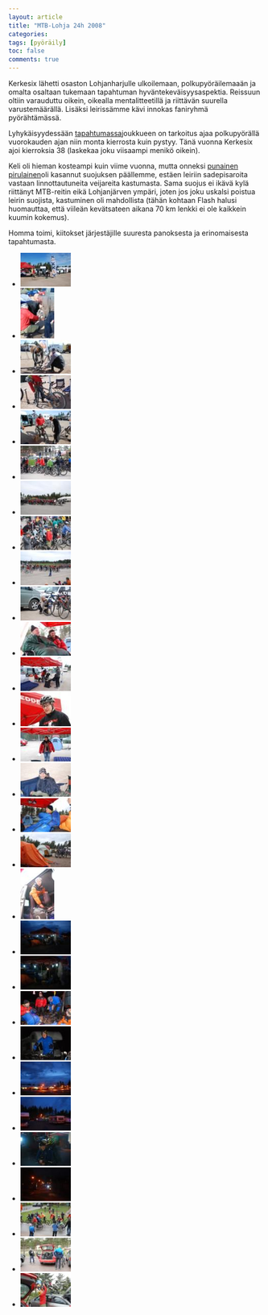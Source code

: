 ```yaml
---
layout: article
title: "MTB-Lohja 24h 2008"
categories:
tags: [pyöräily]
toc: false
comments: true
---
```


Kerkesix lähetti osaston Lohjanharjulle ulkoilemaan, polkupyöräilemaaän
ja omalta osaltaan tukemaan tapahtuman hyväntekeväisyysaspektia.
Reissuun oltiin varauduttu oikein, oikealla mentalitteetillä ja
riittävän suurella varustemäärällä. Lisäksi leirissämme kävi innokas
faniryhmä pyörähtämässä.

Lyhykäisyydessään
[tapahtumassa](http://www.mtb-lohja.com/joomla/index.php?option=com_content&task=section&id=1&Itemid=33)joukkueen
on tarkoitus ajaa polkupyörällä vuorokauden ajan niin monta kierrosta
kuin pystyy. Tänä vuonna Kerkesix ajoi kierroksia 38 (laskekaa joku
viisaampi menikö oikein).

Keli oli hieman kosteampi kuin viime vuonna, mutta onneksi [punainen
pirulainen](http://www.reddevil.fi/)oli kasannut suojuksen päällemme,
estäen leiriin sadepisaroita vastaan linnottautuneita veijareita
kastumasta. Sama suojus ei ikävä kylä riittänyt MTB-reitin eikä
Lohjanjärven ympäri, joten jos joku uskalsi poistua leirin suojista,
kastuminen oli mahdollista (tähän kohtaan Flash halusi huomauttaa, että
viileän kevätsateen aikana 70 km lenkki ei ole kaikkein kuumin kokemus).

Homma toimi, kiitokset järjestäjille suuresta panoksesta ja
erinomaisesta tapahtumasta.

<div class="th-grid image-gallery" markdown="1">

- [![](/images/mtb-Lohja-24h-2008/Thumbnails/20080517Lohja24%20019.jpg)](/images/mtb-Lohja-24h-2008/20080517Lohja24%20019.jpg)
- [![](/images/mtb-Lohja-24h-2008/Thumbnails/20080517Lohja24%20031.jpg)](/images/mtb-Lohja-24h-2008/20080517Lohja24%20031.jpg)
- [![](/images/mtb-Lohja-24h-2008/Thumbnails/20080517Lohja24%20046.jpg)](/images/mtb-Lohja-24h-2008/20080517Lohja24%20046.jpg)
- [![](/images/mtb-Lohja-24h-2008/Thumbnails/20080517Lohja24%20074.jpg)](/images/mtb-Lohja-24h-2008/20080517Lohja24%20074.jpg)
- [![](/images/mtb-Lohja-24h-2008/Thumbnails/20080517Lohja24%20086.jpg)](/images/mtb-Lohja-24h-2008/20080517Lohja24%20086.jpg)
- [![](/images/mtb-Lohja-24h-2008/Thumbnails/20080517Lohja24%20098.jpg)](/images/mtb-Lohja-24h-2008/20080517Lohja24%20098.jpg)
- [![](/images/mtb-Lohja-24h-2008/Thumbnails/20080517Lohja24%20100.jpg)](/images/mtb-Lohja-24h-2008/20080517Lohja24%20100.jpg)
- [![](/images/mtb-Lohja-24h-2008/Thumbnails/20080517Lohja24%20102.jpg)](/images/mtb-Lohja-24h-2008/20080517Lohja24%20102.jpg)
- [![](/images/mtb-Lohja-24h-2008/Thumbnails/20080517Lohja24%20149.jpg)](/images/mtb-Lohja-24h-2008/20080517Lohja24%20149.jpg)
- [![](/images/mtb-Lohja-24h-2008/Thumbnails/20080517Lohja24%20174.jpg)](/images/mtb-Lohja-24h-2008/20080517Lohja24%20174.jpg)
- [![](/images/mtb-Lohja-24h-2008/Thumbnails/20080517Lohja24%20182.jpg)](/images/mtb-Lohja-24h-2008/20080517Lohja24%20182.jpg)
- [![](/images/mtb-Lohja-24h-2008/Thumbnails/20080517Lohja24%20184.jpg)](/images/mtb-Lohja-24h-2008/20080517Lohja24%20184.jpg)
- [![](/images/mtb-Lohja-24h-2008/Thumbnails/20080517Lohja24%20184b.jpg)](/images/mtb-Lohja-24h-2008/20080517Lohja24%20184b.jpg)
- [![](/images/mtb-Lohja-24h-2008/Thumbnails/20080517Lohja24%20184c.jpg)](/images/mtb-Lohja-24h-2008/20080517Lohja24%20184c.jpg)
- [![](/images/mtb-Lohja-24h-2008/Thumbnails/20080517Lohja24%20184d.jpg)](/images/mtb-Lohja-24h-2008/20080517Lohja24%20184d.jpg)
- [![](/images/mtb-Lohja-24h-2008/Thumbnails/20080517Lohja24%20196.jpg)](/images/mtb-Lohja-24h-2008/20080517Lohja24%20196.jpg)
- [![](/images/mtb-Lohja-24h-2008/Thumbnails/20080517Lohja24%20207.jpg)](/images/mtb-Lohja-24h-2008/20080517Lohja24%20207.jpg)
- [![](/images/mtb-Lohja-24h-2008/Thumbnails/20080517Lohja24%20212.jpg)](/images/mtb-Lohja-24h-2008/20080517Lohja24%20212.jpg)
- [![](/images/mtb-Lohja-24h-2008/Thumbnails/20080517Lohja24%20225.jpg)](/images/mtb-Lohja-24h-2008/20080517Lohja24%20225.jpg)
- [![](/images/mtb-Lohja-24h-2008/Thumbnails/20080517Lohja24%20234.jpg)](/images/mtb-Lohja-24h-2008/20080517Lohja24%20234.jpg)
- [![](/images/mtb-Lohja-24h-2008/Thumbnails/20080517Lohja24%20240.jpg)](/images/mtb-Lohja-24h-2008/20080517Lohja24%20240.jpg)
- [![](/images/mtb-Lohja-24h-2008/Thumbnails/20080517Lohja24%20246.jpg)](/images/mtb-Lohja-24h-2008/20080517Lohja24%20246.jpg)
- [![](/images/mtb-Lohja-24h-2008/Thumbnails/20080517Lohja24%20248.jpg)](/images/mtb-Lohja-24h-2008/20080517Lohja24%20248.jpg)
- [![](/images/mtb-Lohja-24h-2008/Thumbnails/20080517Lohja24%20251.jpg)](/images/mtb-Lohja-24h-2008/20080517Lohja24%20251.jpg)
- [![](/images/mtb-Lohja-24h-2008/Thumbnails/20080517Lohja24%20257.jpg)](/images/mtb-Lohja-24h-2008/20080517Lohja24%20257.jpg)
- [![](/images/mtb-Lohja-24h-2008/Thumbnails/20080517Lohja24%20257b.jpg)](/images/mtb-Lohja-24h-2008/20080517Lohja24%20257b.jpg)
- [![](/images/mtb-Lohja-24h-2008/Thumbnails/20080517Lohja24%20276.jpg)](/images/mtb-Lohja-24h-2008/20080517Lohja24%20276.jpg)
- [![](/images/mtb-Lohja-24h-2008/Thumbnails/20080517Lohja24%20386.jpg)](/images/mtb-Lohja-24h-2008/20080517Lohja24%20386.jpg)
- [![](/images/mtb-Lohja-24h-2008/Thumbnails/20080517Lohja24%20389.jpg)](/images/mtb-Lohja-24h-2008/20080517Lohja24%20389.jpg)

</div>
